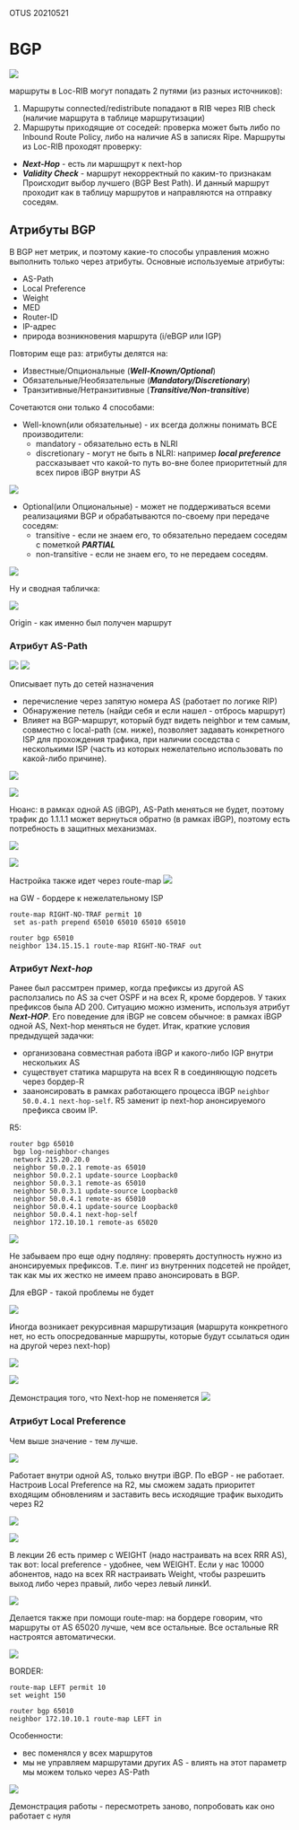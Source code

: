 OTUS 20210521

# BGP #

![](pictures/01.jpg)

маршруты в Loc-RIB могут попадать 2 путями (из разных источников):
   1. Маршруты connected/redistribute  попадают в RIB через RIB check (наличие маршрута в таблице маршрутизации)
   2. Маршруты приходящие от соседей: проверка может быть либо по Inbound Route Policy, либо на наличие AS в записях Ripe.
Маршруты из Loc-RIB проходят проверку: 
   - ___Next-Hop___ - есть ли маршщрут к next-hop
   - ___Validity Check___ - маршрут некорректный по каким-то признакам
Происходит выбор лучшего (BGP Best Path). И данный маршрут проходит как в таблицу маршрутов и направляются на отправку соседям.

## Атрибуты BGP  ##

В BGP нет метрик, и поэтому какие-то способы управления можно выполнить только через атрибуты. Основные используемые атрибуты: 
- AS-Path
- Local Preference
- Weight
- MED
- Router-ID
- IP-адрес
- природа возникновения маршрута (i/eBGP или IGP)

Повторим еще раз: атрибуты делятся на:
- Известные/Опциональные (___Well-Known/Optional___)
- Обязательные/Необязательные (___Mandatory/Discretionary___)
- Транзитивные/Нетранзитивные (___Transitive/Non-transitive___)

Сочетаются они только 4 способами:
- Well-known(или обязательные) - их всегда должны понимать ВСЕ производители:
   - mandatory - обязательно есть в NLRI
   - discretionary - могут не быть в NLRI: например ___local preference___ рассказывает что какой-то путь во-вне более приоритетный для всех пиров iBGP внутри AS

![](pictures/03.jpg)   

- Optional(или Опциональные) - может не поддерживаться всеми реализациями BGP и обрабатываются по-своему при передаче соседям:
   - transitive  - если не знаем его, то обязательно передаем соседям с пометкой ___PARTIAL___
   - non-transitive - если не знаем его, то не передаем соседям.

![](pictures/04.jpg)

Ну и сводная табличка:

![](pictures/05.jpg)

Origin - как именно был получен маршрут

### Атрибут AS-Path ###

![](pictures/21.jpg)
![](pictures/22.jpg)

Описывает путь до сетей назначения
- перечисление через запятую номера AS (работает по логике RIP)
- Обнаружение петель (найди себя и если нашел - отбрось маршрут)
- Влияет на BGP-маршрут, который будт видеть neighbor и тем самым, совместно с local-path (см. ниже), позволяет задавать конкретного ISP для прохождения трафика, при наличии соседства с несколькими ISP (часть из которых нежелательно использовать по какой-либо причине).

![](pictures/15.jpg)

![](pictures/06.jpg)

Нюанс: в рамках одной AS (iBGP), AS-Path меняться не будет, поэтому трафик до 1.1.1.1 может вернуться обратно (в рамках iBGP), поэтому есть потребность в защитных механизмах.

![](pictures/07.jpg)

![](pictures/08.jpg)

Настройка также идет через route-map
![](pictures/23.jpg)

на GW - бордере к нежелательному ISP
```
route-map RIGHT-NO-TRAF permit 10
 set as-path prepend 65010 65010 65010 65010

router bgp 65010
neighbor 134.15.15.1 route-map RIGHT-NO-TRAF out
```



### Атрибут ___Next-hop___ ###

Ранее был рассмтрен пример, когда префиксы из другой AS расползались по AS за счет OSPF и на всех R, кроме бордеров. У таких префиксов была AD 200. Ситуацию можно изменить, используя атрибут ___Next-HOP___.  Его поведение для iBGP не совсем обычное: в рамках iBGP одной AS, Next-hop  меняться не будет. Итак, краткие условия предыдущей задачки:
- организована совместная работа iBGP и какого-либо IGP внутри нескольких AS
- существует статика маршрута на всех R в соединяющую подсеть через бордер-R
- заанонсировать в рамках работающего процесса iBGP ```neighbor 50.0.4.1 next-hop-self```. R5 заменит ip next-hop анонсируемого префикса своим IP.

R5:
```
router bgp 65010
 bgp log-neighbor-changes
 network 215.20.20.0
 neighbor 50.0.2.1 remote-as 65010
 neighbor 50.0.2.1 update-source Loopback0
 neighbor 50.0.3.1 remote-as 65010
 neighbor 50.0.3.1 update-source Loopback0
 neighbor 50.0.4.1 remote-as 65010
 neighbor 50.0.4.1 update-source Loopback0
 neighbor 50.0.4.1 next-hop-self
 neighbor 172.10.10.1 remote-as 65020
```
![](pictures/16.jpg)

Не забываем про еще одну подляну: проверять доступность нужно из анонсируемых префиксов. Т.е. пинг из внутренних подсетей не пройдет, так как мы их жестко не имеем право анонсировать в BGP.

Для eBGP - такой проблемы не будет

![](pictures/09.jpg)

Иногда возникает рекурсивная маршрутизация (маршрута конкретного нет, но есть опосредованные маршруты, которые будут ссылаться один на другой через next-hop)

![](pictures/10.jpg)

![](pictures/11.jpg)

Демонстрация того, что Next-hop не поменяется
![](pictures/12.jpg)

### Атрибут Local Preference ###
Чем выше значение - тем лучше.

![](pictures/19.jpg)

Работает внутри одной AS, только внутри iBGP. По eBGP - не работает.  Настроив Local Preference на R2, мы сможем задать приоритет входящим обновлениям и заставить весь исходящие трафик выходить через R2

![](pictures/14.jpg)

![](pictures/13.jpg)

В лекции 26 есть пример с WEIGHT (надо настраивать на всех RRR AS), так вот: local preference  - удобнее, чем WEIGHT. Если у нас 10000 абонентов, надо на всех RR настраивать Weight, чтобы разрешить выход либо через правый, либо через левый линкИ. 

![](pictures/17.jpg)

Делается также при помощи route-map: на бордере говорим, что маршруты от AS 65020 лучше, чем все остальные. Все остальные RR настроятся автоматически. 

![](pictures/18.jpg)

BORDER:
```
route-map LEFT permit 10
set weight 150

router bgp 65010
neighbor 172.10.10.1 route-map LEFT in
```

Особенности: 
- вес поменялся у всех маршрутов
- мы не управляем маршрутами других AS - влиять на этот параметр мы можем только через AS-Path

![](pictures/20.jpg)

Демонстрация работы - пересмотреть заново, попробовать как оно работает с нуля